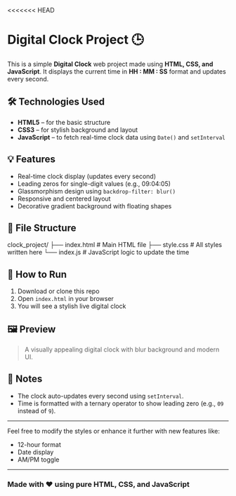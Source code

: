 <<<<<<< HEAD
# Digital Clock Project 🕒

This is a simple **Digital Clock** web project made using **HTML, CSS, and JavaScript**. It displays the current time in **HH : MM : SS** format and updates every second.

## 🛠️ Technologies Used

- **HTML5** – for the basic structure
- **CSS3** – for stylish background and layout
- **JavaScript** – to fetch real-time clock data using `Date()` and `setInterval`

## 💡 Features

- Real-time clock display (updates every second)
- Leading zeros for single-digit values (e.g., 09:04:05)
- Glassmorphism design using `backdrop-filter: blur()`
- Responsive and centered layout
- Decorative gradient background with floating shapes

## 📂 File Structure

clock_project/
├── index.html # Main HTML file
├── style.css # All styles written here
└── index.js # JavaScript logic to update the time


## 🚀 How to Run

1. Download or clone this repo
2. Open `index.html` in your browser
3. You will see a stylish live digital clock

## 🖼️ Preview

> A visually appealing digital clock with blur background and modern UI.

## 📌 Notes

- The clock auto-updates every second using `setInterval`.
- Time is formatted with a ternary operator to show leading zero (e.g., `09` instead of `9`).

---

Feel free to modify the styles or enhance it further with new features like:
- 12-hour format
- Date display
- AM/PM toggle

---

### Made with ❤️ using pure HTML, CSS, and JavaScript



